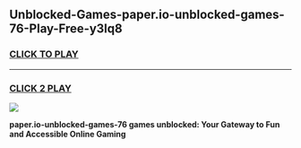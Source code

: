 
## Unblocked-Games-paper.io-unblocked-games-76-Play-Free-y3lq8
<h3>
<a href="https://premium76.site?title=paper.io-unblocked-games-76&ref=18A1">CLICK TO PLAY</a></h3>
<hr>

<h3>
<a href="https://premium76.site?title=paper.io-unblocked-games-76&ref=18A1">CLICK 2 PLAY</a>
  
</h3>

<a href="https://premium76.site?title=paper.io-unblocked-games-76&ref=18A1"><img src="https://clearcache.store/games.png"></a>


**paper.io-unblocked-games-76 games unblocked: Your Gateway to Fun and Accessible Online Gaming**
